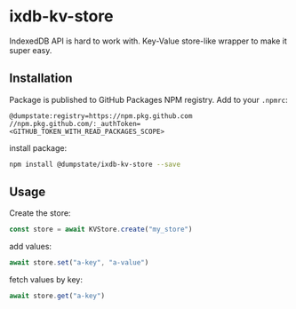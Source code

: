 # ixdb-kv-store

IndexedDB API is hard to work with. Key-Value store-like wrapper to make it super easy.

## Installation

Package is published to GitHub Packages NPM registry. Add to your `.npmrc`:

```
@dumpstate:registry=https://npm.pkg.github.com
//npm.pkg.github.com/:_authToken=<GITHUB_TOKEN_WITH_READ_PACKAGES_SCOPE>
```

install package:

```sh
npm install @dumpstate/ixdb-kv-store --save
```

## Usage

Create the store:

```ts
const store = await KVStore.create("my_store")
```

add values:

```ts
await store.set("a-key", "a-value")
```

fetch values by key:

```ts
await store.get("a-key")
```
